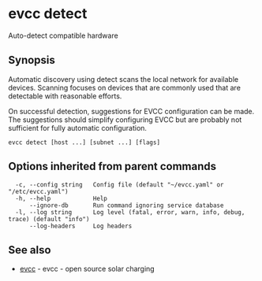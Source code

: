 # evcc detect

Auto-detect compatible hardware

## Synopsis

Automatic discovery using detect scans the local network for available devices.
Scanning focuses on devices that are commonly used that are detectable with reasonable efforts.

On successful detection, suggestions for EVCC configuration can be made. The suggestions should simplify
configuring EVCC but are probably not sufficient for fully automatic configuration.

```
evcc detect [host ...] [subnet ...] [flags]
```

## Options inherited from parent commands

```
  -c, --config string   Config file (default "~/evcc.yaml" or "/etc/evcc.yaml")
  -h, --help            Help
      --ignore-db       Run command ignoring service database
  -l, --log string      Log level (fatal, error, warn, info, debug, trace) (default "info")
      --log-headers     Log headers
```

## See also

* [evcc](evcc.md)	 - evcc - open source solar charging


